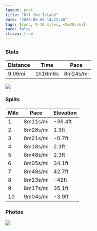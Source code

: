 ```yaml
---
layout: post
title: "Off the Island"
date: "2020-05-09 14:22:48"
tags: [runs, 9-10 miles, <8m30s/mi]
race: false
strava: true
---
```


### Stats

| Distance | Time | Pace |
|----------|------|------|
|9.06mi|1h16m8s|8m24s/mi|

<img src='https://maps.googleapis.com/maps/api/staticmap?maptype=roadmap&path=enc:ufwwF`qsbMGT?`@M`@]v@UTc@|A]j@ETd@v@p@\Z`@vBtAVf@z@l@R^B\SdAQjBUZSbA?z@_BjEa@lBaA`D?Pn@ZDJQHw@QIHFDAGEv@RZlAdAlAn@dBlAhCnAt@v@~BxAj@r@nDdAxBXnE`BxC_@tAClAUjAA~B_AN_@TKhAZpCDnARtCNxA\nACJJd@Fd@\tA`@Z?p@W|AFzB^~Ab@pH|@|@XrBvA^BjCbAjDPlDEzCb@zCB`BPvBOrFr@zK\xCVz@?\JlAKrDBxARf@ThIVrAVtJ|@rAX`I~@jALl@CvAZfBz@t@L^Bt@_@nA?jGjALVOtA?d@HTCn@Qz@DzAYbCS~C@f@TRjAHzAZrE^p@PvBLpAXn@?TK|@Hp@XnCZLUCiBDi@Pg@Fw@tAClE`B@LMTGh@Pv@@|@Rd@bA?tAXl@Xf@?f@R`@ElA^VAlE`AxAA`@JV[Lw@Bo@Ve@z@G~Aj@p@PXhCV^ZNtARlEw@n@g@N_@?iASe@e@s@Z{@ZuABmBRcA_@_BA]JqAKoABMYcBDATl@Fg@Bq@Ko@W]Ie@Cw@Dc@Qg@FUGYG}AF{@WSHq@|@sAiAQCm@OUNEBo@LI@Oo@kASSCcAEKgAw@Jc@_@w@?WQIyA@SI?Gq@EK_@a@U@Ky@c@Dk@KIEs@SeATYDS{@Fc@e@Kc@HcBAYp@iAc@gAaAgBCu@_AaCa@m@UMqAqCsAgAoBfBW^Kp@s@dAs@ZcAnAw@rBAVg@lBq@f@K\V~AFFCR]NUGa@}B_@m@C]p@{AbAaB`Aw@nB_D|B_Dx@y@|BcEzD_FtCeEfAeANe@`CoCfIgL~CaE^w@x@{@~DiFbGwIxBmCxCiFbAkA^Wr@Mv@NtCArDPjB^fB@PH@Q\g@Dm@Mm@?kDVs@\IzAJvAj@BMR@`Af@dAELIz@\hADn@Gp@Ll@G~@Tn@El@c@jBCPKFo@Zc@b@kBAe@Pw@j@]HMCQf@qATwARa@ZWD[^i@JWVSGa@VcAEW_@m@OeAh@uCO[Iy@YaABm@ZyADo@BoAU_BVmCCaBJ{AFgGFYG}E\mBC[BUMe@LaBO_CBoEEcABmCLwAGuAByALuAGq@Bm@La@@u@Y{AHkAKyADi@CYQa@mAQeATk@Ee@X&key=AIzaSyC1MId7bFpkLXNAaYhBSTb8jLyiSqzbDtM&size=800x800&markers=color:yellow|label:S|40.75643,-73.99713&markers=color:green|label:F|40.6907199999999,-73.96657999999992'>

### Splits

| Mile | Pace | Elevation |
|------|------|-----------|
|1|8m11s/mi|-36.4ft|
|2|8m28s/mi|1.3ft|
|3|8m21s/mi|-0.7ft|
|4|8m18s/mi|2.3ft|
|5|8m48s/mi|2.3ft|
|6|8m05s/mi|34.1ft|
|7|8m48s/mi|42.7ft|
|8|8m23s/mi|-42ft|
|9|8m17s/mi|35.1ft|
|10|9m04s/mi|-3.9ft|

### Photos
<img src='https://dgtzuqphqg23d.cloudfront.net/tswMam-2v6xUNNZFC4nnV0edjkTOKq4F4Lb4J1I0-gQ-432x768.jpg'>
